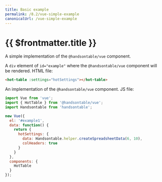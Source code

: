 ```yaml
---
title: Basic example
permalink: /8.2/vue-simple-example
canonicalUrl: /vue-simple-example
---
```


# {{ $frontmatter.title }}

A simple implementation of the `@handsontable/vue` component.

A `div` element of `id="example"` where the `@handsontable/vue` component will be rendered. HTML file:

```html
<hot-table :settings="hotSettings"></hot-table>
```

An implementation of the `@handsontable/vue` component. JS file:

```js
import Vue from 'vue';
import { HotTable } from '@handsontable/vue';
import Handsontable from 'handsontable';

new Vue({
  el: '#example1',
  data: function() {
    return {
      hotSettings: {
        data: Handsontable.helper.createSpreadsheetData(6, 10),
        colHeaders: true
      }
    }
  },
  components: {
    HotTable
  }
});
```
